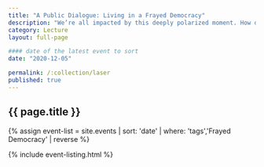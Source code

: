 ```yaml
---
title: "A Public Dialogue: Living in a Frayed Democracy"
description: "We’re all impacted by this deeply polarized moment. How do we navigate life while political and cultural divisions are dangerously amplified and the world’s oldest democracies are under threat?"
category: Lecture
layout: full-page

#### date of the latest event to sort
date: "2020-12-05"

permalink: /:collection/laser
published: true
---
```

<section id="main-content">
<div class="grid-container large">
<section class="heading">
<h2 class="underline">{{ page.title }}</h2>
</section>

<div class="events-card-list fade-out-siblings">
{% assign event-list = site.events | sort: 'date' | where: 'tags','Frayed Democracy' | reverse %}

{% include event-listing.html %}
